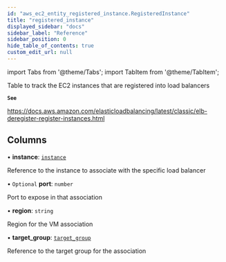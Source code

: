 ```yaml
---
id: "aws_ec2_entity_registered_instance.RegisteredInstance"
title: "registered_instance"
displayed_sidebar: "docs"
sidebar_label: "Reference"
sidebar_position: 0
hide_table_of_contents: true
custom_edit_url: null
---
```


import Tabs from '@theme/Tabs';
import TabItem from '@theme/TabItem';

Table to track the EC2 instances that are registered into load balancers

**`See`**

https://docs.aws.amazon.com/elasticloadbalancing/latest/classic/elb-deregister-register-instances.html

## Columns

• **instance**: [`instance`](aws_ec2_entity_instance.Instance.md)

Reference to the instance to associate with the specific load balancer

• `Optional` **port**: `number`

Port to expose in that association

• **region**: `string`

Region for the VM association

• **target\_group**: [`target_group`](aws_elb_entity_target_group.TargetGroup.md)

Reference to the target group for the association
